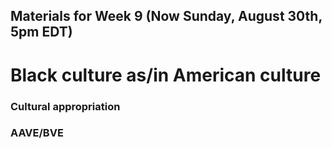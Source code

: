 ## Materials for Week 9 (Now Sunday, August 30th, 5pm EDT)
# Black culture as/in American culture

### Cultural appropriation

### AAVE/BVE
